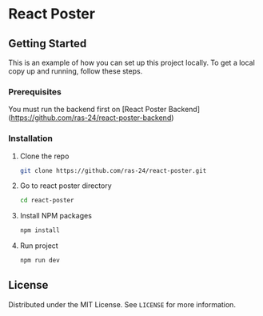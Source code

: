 # React Poster

## Getting Started
This is an example of how you can set up this project locally. To get a local copy up and running, follow these steps.

### Prerequisites
You must run the backend first on [React Poster Backend] (https://github.com/ras-24/react-poster-backend)

### Installation
1. Clone the repo
   ```sh
   git clone https://github.com/ras-24/react-poster.git
   ```
2. Go to react poster directory
   ```sh
   cd react-poster
   ```
3. Install NPM packages
   ```sh
   npm install
   ```
4. Run project
   ```sh
   npm run dev
   ```

## License

Distributed under the MIT License. See `LICENSE` for more information.